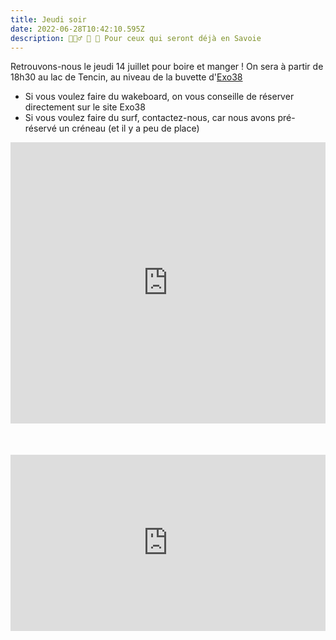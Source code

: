 ```yaml
---
title: Jeudi soir
date: 2022-06-28T10:42:10.595Z
description: 🏄🏻‍♂️ 🍺 🌭 Pour ceux qui seront déjà en Savoie
---
```

Retrouvons-nous le jeudi 14 juillet pour boire et manger ! On sera à partir de 18h30 au lac de Tencin, au niveau de la buvette d'[Exo38](https://www.exoloisirs.com/fr/content/exo-38-tencin)

* Si vous voulez faire du wakeboard, on vous conseille de réserver directement sur le site Exo38
* Si vous voulez faire du surf, contactez-nous, car nous avons  pré-réservé un créneau (et il y a peu de place)

<div style="width:100%;height:500px;position:relative;">
<iframe src="https://www.google.com/maps/embed?pb=!1m14!1m8!1m3!1d11224.666169341592!2d5.9422961!3d45.3050613!3m2!1i1024!2i768!4f13.1!3m3!1m2!1s0x0%3A0x235b0bd18411a0f6!2sExo%2038!5e0!3m2!1sen!2sfr!4v1656413032495!5m2!1sen!2sfr" width="100%" height="450" style="border:0;margin:auto" allowfullscreen="" loading="lazy"></iframe></div>

<div style="width:100%;height:0;padding-bottom:56%;position:relative;"><iframe src="https://giphy.com/embed/KoSs4AtKv3LeqY8mJh" width="100%" height="100%" style="position:absolute" frameBorder="0" class="giphy-embed" allowFullScreen></iframe></div>